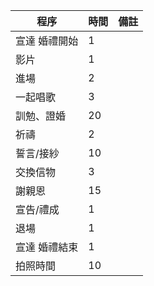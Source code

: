 |程序|時間|備註|
|---|---|---|
|宣達 婚禮開始|1||
|影片|1||
|進場|2||
|一起唱歌|3||
|訓勉、證婚|20||
|祈禱|2||
|誓言/接紗|10||
|交換信物|3||
|謝親恩|15||
|宣告/禮成|1||
|退場|1||
|宣達 婚禮結束|1||
|拍照時間|10||